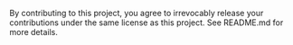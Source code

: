 By contributing to this project, you agree to irrevocably release your contributions under the same license as this project. See README.md for more details.

